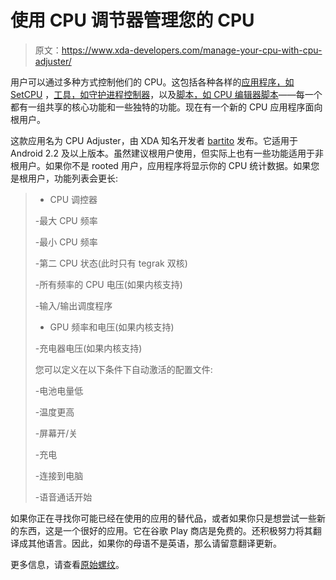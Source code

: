 # 使用 CPU 调节器管理您的 CPU

> 原文：<https://www.xda-developers.com/manage-your-cpu-with-cpu-adjuster/>

用户可以通过多种方式控制他们的 CPU。这包括各种各样的[应用程序，如 SetCPU](http://www.xda-developers.com/android/setcpu-for-android-root-users/) ，[工具，如守护进程控制器](http://www.xda-developers.com/android/daemon-controller-easier-cpu-tweaking-for-froyo-and-up/)，以及[脚本，如 CPU 编辑器脚本](http://www.xda-developers.com/android/init-d-cpu-editor-script-and-clockworkmod-for-xperia-ion/)——每一个都有一组共享的核心功能和一些独特的功能。现在有一个新的 CPU 应用程序面向根用户。

这款应用名为 CPU Adjuster，由 XDA 知名开发者 [bartito](http://forum.xda-developers.com/member.php?u=267841) 发布。它适用于 Android 2.2 及以上版本。虽然建议根用户使用，但实际上也有一些功能适用于非根用户。如果你不是 rooted 用户，应用程序将显示你的 CPU 统计数据。如果您是根用户，功能列表会更长:

> - CPU 调控器
> 
> -最大 CPU 频率
> 
> -最小 CPU 频率
> 
> -第二 CPU 状态(此时只有 tegrak 双核)
> 
> -所有频率的 CPU 电压(如果内核支持)
> 
> -输入/输出调度程序
> 
> - GPU 频率和电压(如果内核支持)
> 
> -充电器电压(如果内核支持)
> 
> 您可以定义在以下条件下自动激活的配置文件:
> 
> -电池电量低
> 
> -温度更高
> 
> -屏幕开/关
> 
> -充电
> 
> -连接到电脑
> 
> -语音通话开始

如果你正在寻找你可能已经在使用的应用的替代品，或者如果你只是想尝试一些新的东西，这是一个很好的应用。它在谷歌 Play 商店是免费的。还积极努力将其翻译成其他语言。因此，如果你的母语不是英语，那么请留意翻译更新。

更多信息，请查看[原始螺纹](http://forum.xda-developers.com/showthread.php?t=2000609)。